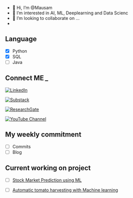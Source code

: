 - 👋 Hi, I’m @Mausam
- 👀 I’m interested in AI, ML, Deeplearning and Data Scienc 
- 💞️ I’m looking to collaborate on ...
- 
## Language
* [X] Python
* [X] SQL
* [ ] Java 
## Connect ME *_*

[![LinkedIn](https://img.shields.io/badge/-LinkedIn-blue)](https://www.linkedin.com/in/mausam-gurung-414425192/)

[![Substack](https://img.shields.io/badge/Substack-FFA500?style=for-the-badge&logo=substack&logoColor=white)](https://example.substack.com)

[![ResearchGate](https://img.shields.io/badge/ResearchGate-00CCBB?style=for-the-badge&logo=researchgate&logoColor=white)](https://www.researchgate.net/profile/Mausam-Gurung-3)


[![YouTube Channel](https://img.shields.io/badge/YouTube-FF0000?style=for-the-badge&logo=youtube&logoColor=white)](https://www.youtube.com/channel/UCBBiNEpspXX_P1sh6e5MotA)

## My weekly commitment
* [ ] Commits
* [ ] Blog

## Current working on project 
* [ ] [Stock Market Prediction using ML](https://github.com/M9star/Stock-Market-prediction-using-Machine-Learning-in-Nepali-market./tree/main)

* [ ] [Automatic tomato harvesting with Machine learning](https://github.com/M9star/Tomato-detection-using-ML-/blob/master/Major_Project_report_file_First%20defense.pdf)
<!---
M9star/M9star is a ✨ special ✨ repository because its `README.md` (this file) appears on your GitHub profile.
You can click the Preview link to take a look at your changes.
--->
